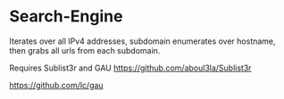 # Search-Engine
Iterates over all IPv4 addresses, subdomain enumerates over hostname, then grabs all urls from each subdomain.

Requires Sublist3r and GAU
https://github.com/aboul3la/Sublist3r

https://github.com/lc/gau
